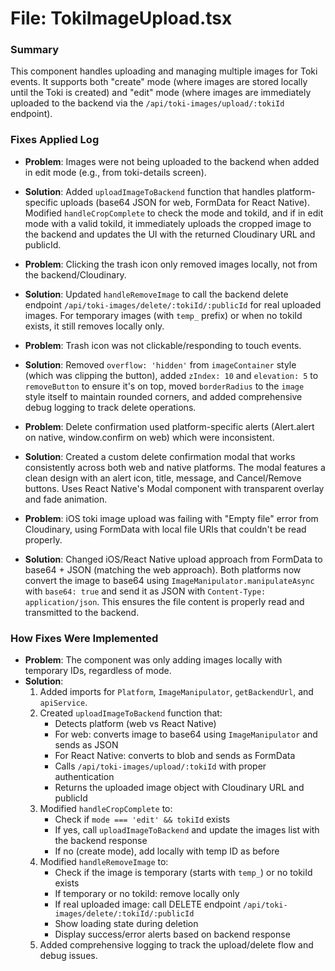 # File: TokiImageUpload.tsx

### Summary
This component handles uploading and managing multiple images for Toki events. It supports both "create" mode (where images are stored locally until the Toki is created) and "edit" mode (where images are immediately uploaded to the backend via the `/api/toki-images/upload/:tokiId` endpoint).

### Fixes Applied Log
- **Problem**: Images were not being uploaded to the backend when added in edit mode (e.g., from toki-details screen).
- **Solution**: Added `uploadImageToBackend` function that handles platform-specific uploads (base64 JSON for web, FormData for React Native). Modified `handleCropComplete` to check the mode and tokiId, and if in edit mode with a valid tokiId, it immediately uploads the cropped image to the backend and updates the UI with the returned Cloudinary URL and publicId.

- **Problem**: Clicking the trash icon only removed images locally, not from the backend/Cloudinary.
- **Solution**: Updated `handleRemoveImage` to call the backend delete endpoint `/api/toki-images/delete/:tokiId/:publicId` for real uploaded images. For temporary images (with `temp_` prefix) or when no tokiId exists, it still removes locally only.

- **Problem**: Trash icon was not clickable/responding to touch events.
- **Solution**: Removed `overflow: 'hidden'` from `imageContainer` style (which was clipping the button), added `zIndex: 10` and `elevation: 5` to `removeButton` to ensure it's on top, moved `borderRadius` to the `image` style itself to maintain rounded corners, and added comprehensive debug logging to track delete operations.

- **Problem**: Delete confirmation used platform-specific alerts (Alert.alert on native, window.confirm on web) which were inconsistent.
- **Solution**: Created a custom delete confirmation modal that works consistently across both web and native platforms. The modal features a clean design with an alert icon, title, message, and Cancel/Remove buttons. Uses React Native's Modal component with transparent overlay and fade animation.

- **Problem**: iOS toki image upload was failing with "Empty file" error from Cloudinary, using FormData with local file URIs that couldn't be read properly.
- **Solution**: Changed iOS/React Native upload approach from FormData to base64 + JSON (matching the web approach). Both platforms now convert the image to base64 using `ImageManipulator.manipulateAsync` with `base64: true` and send it as JSON with `Content-Type: application/json`. This ensures the file content is properly read and transmitted to the backend.

### How Fixes Were Implemented
- **Problem**: The component was only adding images locally with temporary IDs, regardless of mode.
- **Solution**: 
  1. Added imports for `Platform`, `ImageManipulator`, `getBackendUrl`, and `apiService`.
  2. Created `uploadImageToBackend` function that:
     - Detects platform (web vs React Native)
     - For web: converts image to base64 using `ImageManipulator` and sends as JSON
     - For React Native: converts to blob and sends as FormData
     - Calls `/api/toki-images/upload/:tokiId` with proper authentication
     - Returns the uploaded image object with Cloudinary URL and publicId
  3. Modified `handleCropComplete` to:
     - Check if `mode === 'edit' && tokiId` exists
     - If yes, call `uploadImageToBackend` and update the images list with the backend response
     - If no (create mode), add locally with temp ID as before
  4. Modified `handleRemoveImage` to:
     - Check if the image is temporary (starts with `temp_`) or no tokiId exists
     - If temporary or no tokiId: remove locally only
     - If real uploaded image: call DELETE endpoint `/api/toki-images/delete/:tokiId/:publicId`
     - Show loading state during deletion
     - Display success/error alerts based on backend response
  5. Added comprehensive logging to track the upload/delete flow and debug issues.
